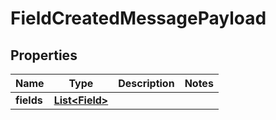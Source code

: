 
# FieldCreatedMessagePayload

## Properties
Name | Type | Description | Notes
------------ | ------------- | ------------- | -------------
**fields** | [**List&lt;Field&gt;**](Field.md) |  | 



